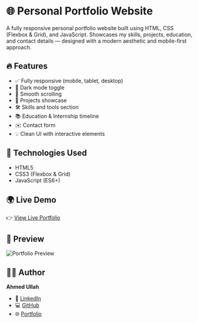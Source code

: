 # 🌐 Personal Portfolio Website

A fully responsive personal portfolio website built using HTML, CSS (Flexbox & Grid), and JavaScript. Showcases my skills, projects, education, and contact details — designed with a modern aesthetic and mobile-first approach.

## 🔥 Features

- ✅ Fully responsive (mobile, tablet, desktop)
- 🌙 Dark mode toggle
- 🎯 Smooth scrolling
- 📂 Projects showcase
- 🛠️ Skills and tools section
- 📚 Education & Internship timeline
- ✉️ Contact form
- 💡 Clean UI with interactive elements

## 🚀 Technologies Used

- HTML5
- CSS3 (Flexbox & Grid)
- JavaScript (ES6+)

## 🌍 Live Demo

👉 [View Live Portfolio](https://ahmedullah-dev.netlify.app/)

## 📸 Preview

![Portfolio Preview](./image.jpg)

## 🧑‍💻 Author

**Ahmed Ullah**  
- 💼 [LinkedIn](https://www.linkedin.com/in/ahmedullah-dev)  
- 💻 [GitHub](https://github.com/ahmedullah-dev)  
- 🌐 [Portfolio](https://ahmedullah-dev.netlify.app/)
